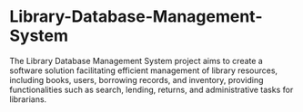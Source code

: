 # Library-Database-Management-System
 The Library Database Management System project aims to create a software solution facilitating efficient management of library resources, including books, users, borrowing records, and inventory, providing functionalities such as search, lending, returns, and administrative tasks for librarians.
